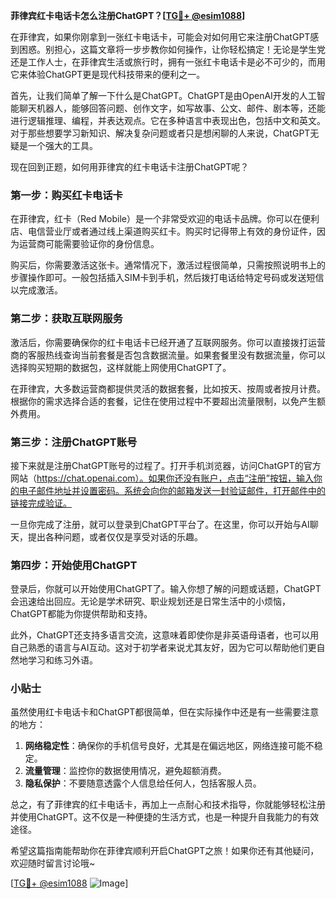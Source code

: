 **菲律宾红卡电话卡怎么注册ChatGPT？[[TG💪+ @esim1088](https://t.me/s/esim1088)]**

在菲律宾，如果你刚拿到一张红卡电话卡，可能会对如何用它来注册ChatGPT感到困惑。别担心，这篇文章将一步步教你如何操作，让你轻松搞定！无论是学生党还是工作人士，在菲律宾生活或旅行时，拥有一张红卡电话卡是必不可少的，而用它来体验ChatGPT更是现代科技带来的便利之一。

首先，让我们简单了解一下什么是ChatGPT。ChatGPT是由OpenAI开发的人工智能聊天机器人，能够回答问题、创作文字，如写故事、公文、邮件、剧本等，还能进行逻辑推理、编程，并表达观点。它在多种语言中表现出色，包括中文和英文。对于那些想要学习新知识、解决复杂问题或者只是想闲聊的人来说，ChatGPT无疑是一个强大的工具。

现在回到正题，如何用菲律宾的红卡电话卡注册ChatGPT呢？

### 第一步：购买红卡电话卡

在菲律宾，红卡（Red Mobile）是一个非常受欢迎的电话卡品牌。你可以在便利店、电信营业厅或者通过线上渠道购买红卡。购买时记得带上有效的身份证件，因为运营商可能需要验证你的身份信息。

购买后，你需要激活这张卡。通常情况下，激活过程很简单，只需按照说明书上的步骤操作即可。一般包括插入SIM卡到手机，然后拨打电话给特定号码或发送短信以完成激活。

### 第二步：获取互联网服务

激活后，你需要确保你的红卡电话卡已经开通了互联网服务。你可以直接拨打运营商的客服热线查询当前套餐是否包含数据流量。如果套餐里没有数据流量，你可以选择购买短期的数据包，这样就能上网使用ChatGPT了。

在菲律宾，大多数运营商都提供灵活的数据套餐，比如按天、按周或者按月计费。根据你的需求选择合适的套餐，记住在使用过程中不要超出流量限制，以免产生额外费用。

### 第三步：注册ChatGPT账号

接下来就是注册ChatGPT账号的过程了。打开手机浏览器，访问ChatGPT的官方网站（https://chat.openai.com）。如果你还没有账户，点击“注册”按钮，输入你的电子邮件地址并设置密码。系统会向你的邮箱发送一封验证邮件，打开邮件中的链接完成验证。

一旦你完成了注册，就可以登录到ChatGPT平台了。在这里，你可以开始与AI聊天，提出各种问题，或者仅仅是享受对话的乐趣。

### 第四步：开始使用ChatGPT

登录后，你就可以开始使用ChatGPT了。输入你想了解的问题或话题，ChatGPT会迅速给出回应。无论是学术研究、职业规划还是日常生活中的小烦恼，ChatGPT都能为你提供帮助和支持。

此外，ChatGPT还支持多语言交流，这意味着即使你是非英语母语者，也可以用自己熟悉的语言与AI互动。这对于初学者来说尤其友好，因为它可以帮助他们更自然地学习和练习外语。

### 小贴士

虽然使用红卡电话卡和ChatGPT都很简单，但在实际操作中还是有一些需要注意的地方：

1. **网络稳定性**：确保你的手机信号良好，尤其是在偏远地区，网络连接可能不稳定。
2. **流量管理**：监控你的数据使用情况，避免超额消费。
3. **隐私保护**：不要随意透露个人信息给任何人，包括客服人员。

总之，有了菲律宾的红卡电话卡，再加上一点耐心和技术指导，你就能够轻松注册并使用ChatGPT。这不仅是一种便捷的生活方式，也是一种提升自我能力的有效途径。

希望这篇指南能帮助你在菲律宾顺利开启ChatGPT之旅！如果你还有其他疑问，欢迎随时留言讨论哦~ 

[[TG💪+ @esim1088](https://t.me/s/esim1088) ![Image](https://i.postimg.cc/4NQfJmqS/Snipaste-2025-05-13-00-14-12.png)]